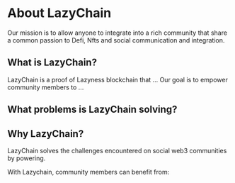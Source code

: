 # About LazyChain

Our mission is to allow anyone to integrate into a rich community that share a common passion to Defi, Nfts and social communication and integration.

## What is LazyChain?

LazyChain is a proof of Lazyness blockchain that ...
Our goal is to empower community members to ...

## What problems is LazyChain solving?

## Why LazyChain?

LazyChain solves the challenges encountered on social web3 communities by powering.

With Lazychain, community members can benefit from:
